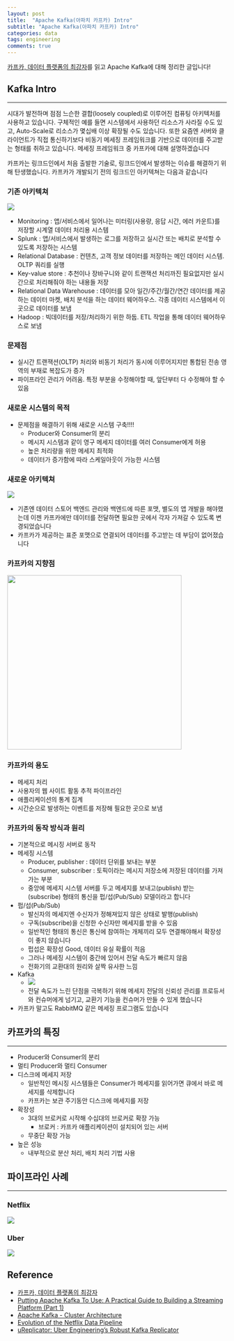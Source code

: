 ```yaml
---
layout: post
title:  "Apache Kafka(아파치 카프카) Intro"
subtitle: "Apache Kafka(아파치 카프카) Intro"
categories: data
tags: engineering
comments: true
---
```


[카프카, 데이터 플랫폼의 최강자](http://www.yes24.com/24/goods/59789254?scode=032)를 읽고 Apache Kafka에 대해 정리한 글입니다!



## Kafka Intro
---

시대가 발전하며 점점 느슨한 결합(loosely coupled)로 이루어진 컴퓨팅 아키텍처를 사용하고 있습니다. 구체적인 예를 들면 시스템에서 사용하던 리소스가 사라질 수도 있고, Auto-Scale로 리소스가 몇십배 이상 확장될 수도 있습니다. 또한 요즘엔 서버와 클라이언트가 직접 통신하기보다 비동기 메세징 프레임워크를 기반으로 데이터를 주고받는 형태를 취하고 있습니다. 메세징 프레임워크 중 카프카에 대해 설명하겠습니다

카프카는 링크드인에서 처음 출발한 기술로, 링크드인에서 발생하는 이슈를 해결하기 위해 탄생했습니다. 카프카가 개발되기 전의 링크드인 아키텍쳐는 다음과 같습니다

### 기존 아키텍쳐
<img src="https://www.dropbox.com/s/svl8pah2sa80597/%EC%8A%A4%ED%81%AC%EB%A6%B0%EC%83%B7%202018-06-15%2017.23.26.png?raw=1">

- Monitoring : 앱/서비스에서 일어나는 미터링(사용량, 응답 시간, 에러 카운트)를 저장할 시계열 데이터 처리용 시스템
- Splunk : 앱/서비스에서 발생하는 로그를 저장하고 실시간 또는 배치로 분석할 수 있도록 저장하는 시스템
- Relational Database : 컨텐츠, 고객 정보 데이터를 저장하는 메인 데이터 시스템. OLTP 쿼리를 실행
- Key-value store : 추천이나 장바구니와 같이 트랜잭션 처리까진 필요없지만 실시간으로 처리해줘야 하는 내용들 저장
- Relational Data Warehouse : 데이터를 모아 일간/주간/월간/연간 데이터를 제공하는 데이터 마켓, 배치 분석을 하는 데이터 웨어하우스. 각종 데이터 시스템에서 이곳으로 데이터를 보냄
- Hadoop : 빅데이터를 저장/처리하기 위한 하둡. ETL 작업을 통해 데이터 웨어하우스로 보냄

### 문제점
- 실시간 트랜잭션(OLTP) 처리와 비동기 처리가 동시에 이루어지지만 통합된 전송 영역의 부재로 복잡도가 증가
- 파이프라인 관리가 어려움. 특정 부분을 수정해야할 때, 앞단부터 다 수정해야 할 수 있음

### 새로운 시스템의 목적
- 문제점을 해결하기 위해 새로운 시스템 구축!!!!
	- Producer와 Consumer의 분리
	- 메시지 시스템과 같이 영구 메세지 데이터를 여러 Consumer에게 허용
	- 높은 처리량을 위한 메세지 최적화
	- 데이터가 증가함에 따라 스케일아웃이 가능한 시스템

### 새로운 아키텍쳐
<img src="https://www.dropbox.com/s/frqw6rrbsi0u3ce/%EC%8A%A4%ED%81%AC%EB%A6%B0%EC%83%B7%202018-06-15%2017.32.21.png?raw=1">

- 기존엔 데이터 스토어 백엔드 관리와 백엔드에 따른 포맷, 별도의 앱 개발을 해야했는데 이젠 카프카에만 데이터를 전달하면 필요한 곳에서 각자 가져갈 수 있도록 변경되었습니다
- 카프카가 제공하는 표준 포맷으로 연결되어 데이터를 주고받는 데 부담이 없어졌습니다


### 카프카의 지향점
<img src="https://www.dropbox.com/s/4mbv8n6lvdm7cka/%EC%8A%A4%ED%81%AC%EB%A6%B0%EC%83%B7%202018-06-15%2018.24.04.png?raw=1" widht="500" height="400">

### 카프카의 용도
- 메세지 처리
- 사용자의 웹 사이트 활동 추적 파이프라인
- 애플리케이션의 통계 집계
- 시간순으로 발생하는 이벤트를 저장해 필요한 곳으로 보냄

### 카프카의 동작 방식과 원리
- 기본적으로 메시징 서버로 동작
- 메세징 시스템
	- Producer, publisher : 데이터 단위를 보내는 부분
	- Consumer, subscriber : 토픽이라는 메시지 저장소에 저장된 데이터를 가져가는 부분 
	- 중앙에 메세지 시스템 서버를 두고 메세지를 보내고(publish) 받는(subscribe) 형태의 통신을 펍/섭(Pub/Sub) 모델이라고 합니다
- 펍/섭(Pub/Sub)
	- 발신자의 메세지엔 수신자가 정해져있지 않은 상태로 발행(publish)
	- 구독(subscribe)을 신청한 수신자만 메세지를 받을 수 있음	
	- 일반적인 형태의 통신은 통신에 참여하는 개체끼리 모두 연결해야해서 확장성이 좋지 않습니다
	- 펍섭은 확장성 Good, 데이터 유실 확률이 적음
	- 그러나 메세징 시스템이 중간에 있어서 전달 속도가 빠르지 않음
	- 전화기의 교환대의 원리와 살짝 유사한 느낌
- Kafka
	- <img src="https://www.dropbox.com/s/zh6p3bc1zjg42m6/%EC%8A%A4%ED%81%AC%EB%A6%B0%EC%83%B7%202018-06-15%2020.51.26.png?raw=1"> 	
	- 전달 속도가 느린 단점을 극복하기 위해 메세지 전달의 신뢰성 관리를 프로듀서와 컨슈머에게 넘기고, 교환기 기능을 컨슈머가 만들 수 있게 했습니다	
- 카프카 말고도 RabbitMQ 같은 메세징 프로그램도 있습니다

## 카프카의 특징
---

- Producer와 Consumer의 분리
- 멀티 Producer와 멀티 Consumer
- 디스크에 메세지 저장
	- 일반적인 메시징 시스템들은 Consumer가 메세지를 읽어가면 큐에서 바로 메세지를 삭제합니다 
	- 카프카는 보관 주기동안 디스크에 메세지를 저장
- 확장성
	- 3대의 브로커로 시작해 수십대의 브로커로 확장 가능
		- 브로커 : 카프카 애플리케이션이 설치되어 있는 서버 
	- 무중단 확장 가능
- 높은 성능
	- 내부적으로 분산 처리, 배치 처리 기법 사용   

## 파이프라인 사례
---

### Netflix
<img src="https://www.dropbox.com/s/egk36r4ry02hzfj/%EC%8A%A4%ED%81%AC%EB%A6%B0%EC%83%B7%202018-06-15%2021.03.55.png?raw=1">

### Uber
<img src="https://www.dropbox.com/s/jfb8zqpqd4ft8r5/%EC%8A%A4%ED%81%AC%EB%A6%B0%EC%83%B7%202018-06-15%2021.07.21.png?raw=1">



## Reference
- [카프카, 데이터 플랫폼의 최강자](http://www.yes24.com/24/goods/59789254?scode=032)
- [Putting Apache Kafka To Use: A Practical Guide to Building a Streaming Platform (Part 1)](https://www.confluent.io/blog/stream-data-platform-1/)
- [Apache Kafka - Cluster Architecture](https://www.tutorialspoint.com/apache_kafka/apache_kafka_cluster_architecture.htm)
- [Evolution of the Netflix Data Pipeline](https://medium.com/netflix-techblog/evolution-of-the-netflix-data-pipeline-da246ca369050)
- [uReplicator: Uber Engineering’s Robust Kafka Replicator](https://eng.uber.com/ureplicator/)

